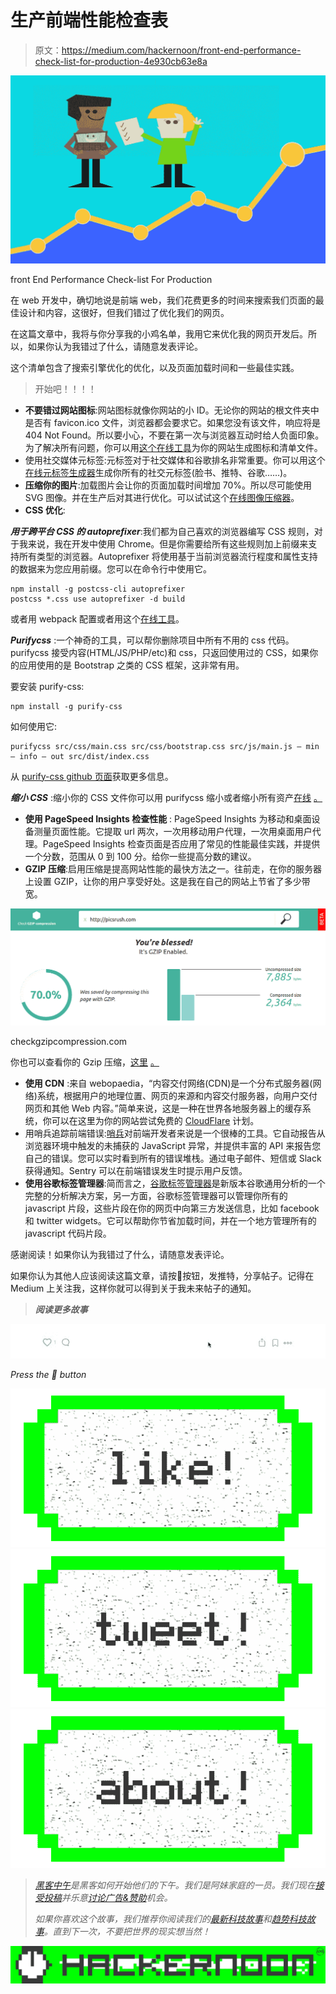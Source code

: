 # 生产前端性能检查表

> 原文：<https://medium.com/hackernoon/front-end-performance-check-list-for-production-4e930cb63e8a>

![](img/9efc33339c8435f9ea73d2945a70b2f6.png)

front End Performance Check-list For Production

在 web 开发中，确切地说是前端 web，我们花费更多的时间来搜索我们页面的最佳设计和内容，这很好，但我们错过了优化我们的网页。

在这篇文章中，我将与你分享我的小鸡名单，我用它来优化我的网页开发后。所以，如果你认为我错过了什么，请随意发表评论。

这个清单包含了搜索引擎优化的优化，以及页面加载时间和一些最佳实践。

> 开始吧！！！！

*   **不要错过网站图标**:网站图标就像你网站的小 ID。无论你的网站的根文件夹中是否有 favicon.ico 文件，浏览器都会要求它。如果您没有该文件，响应将是 404 Not Found。所以要小心，不要在第一次与浏览器互动时给人负面印象。为了解决所有问题，你可以用[这个在线工具](http://realfavicongenerator.net/)为你的网站生成图标和清单文件。
*   使用社交媒体元标签:元标签对于社交媒体和谷歌排名非常重要。你可以用这个[在线元标签生成器](https://megatags.co/)生成你所有的社交元标签(脸书、推特、谷歌……)。
*   **压缩你的图片**:加载图片会让你的页面加载时间增加 70%。所以尽可能使用 SVG 图像。并在生产后对其进行优化。可以试试这个[在线图像压缩器](http://compresspng.com/)。
*   **CSS 优化**:

***用于跨平台 CSS 的 autoprefixer***:我们都为自己喜欢的浏览器编写 CSS 规则，对于我来说，我在开发中使用 Chrome。但是你需要给所有这些规则加上前缀来支持所有类型的浏览器。Autoprefixer 将使用基于当前浏览器流行程度和属性支持的数据来为您应用前缀。您可以在命令行中使用它。

```
npm install -g postcss-cli autoprefixer
postcss *.css use autoprefixer -d build
```

或者用 webpack 配置或者用这个[在线工具](https://autoprefixer.github.io/)。

***Purifycss*** :一个神奇的工具，可以帮你删除项目中所有不用的 css 代码。purifycss 接受内容(HTML/JS/PHP/etc)和 css，只返回使用过的 CSS，如果你的应用使用的是 Bootstrap 之类的 CSS 框架，这非常有用。

要安装 purify-css:

```
npm install -g purify-css
```

如何使用它:

```
purifycss src/css/main.css src/css/bootstrap.css src/js/main.js — min — info — out src/dist/index.css
```

从 [purify-css github 页面](https://github.com/purifycss/purifycss)获取更多信息。

***缩小 CSS*** :缩小你的 CSS 文件你可以用 purifycss 缩小或者缩小所有资产[在线](http://csscompressor.com/) [。](http://csscompressor.com/.)

*   **使用 PageSpeed Insights 检查性能** : PageSpeed Insights 为移动和桌面设备测量页面性能。它提取 url 两次，一次用移动用户代理，一次用桌面用户代理。PageSpeed Insights 检查页面是否应用了常见的性能最佳实践，并提供一个分数，范围从 0 到 100 分。给你一些提高分数的建议。
*   **GZIP 压缩**:启用压缩是提高网站性能的最快方法之一。往前走，在你的服务器上设置 GZIP，让你的用户享受好处。这是我在自己的网站上节省了多少带宽。

![](img/2176c16f89dfe05ba9955d4fa66cb93c.png)

checkgzipcompression.com

你也可以查看你的 Gzip 压缩，[这里](https://checkgzipcompression.com) [。](https://checkgzipcompression.com.)

*   **使用 CDN** :来自 webopaedia，“内容交付网络(CDN)是一个分布式服务器(网络)系统，根据用户的地理位置、网页的来源和内容交付服务器，向用户交付网页和其他 Web 内容。”简单来说，这是一种在世界各地服务器上的缓存系统，你可以在这里为你的网站尝试免费的 [CloudFlare](https://www.cloudflare.com) 计划。
*   用哨兵追踪前端错误:[哨兵](https://sentry.io/)对前端开发者来说是一个很棒的工具。它自动报告从浏览器环境中触发的未捕获的 JavaScript 异常，并提供丰富的 API 来报告您自己的错误。您可以实时看到所有的错误堆栈。通过电子邮件、短信或 Slack 获得通知。Sentry 可以在前端错误发生时提示用户反馈。
*   **使用谷歌标签管理器**:简而言之，[谷歌标签管理器](https://www.google.com/analytics/tag-manager/)是新版本谷歌通用分析的一个完整的分析解决方案，另一方面，谷歌标签管理器可以管理你所有的 javascript 片段，这些片段在你的网页中向第三方发送信息，比如 facebook 和 twitter widgets。它可以帮助你节省加载时间，并在一个地方管理所有的 javascript 代码片段。

感谢阅读！如果你认为我错过了什么，请随意发表评论。

如果你认为其他人应该阅读这篇文章，请按💚按钮，发推特，分享帖子。记得在 Medium 上关注我，这样你就可以得到关于我未来帖子的通知。

> ***阅读更多故事***[](https://elazizi.com/)

*![](img/17c750732f5503102d9eb81e2a143346.png)*

*Press the 💚 button*

*[![](img/50ef4044ecd4e250b5d50f368b775d38.png)](http://bit.ly/HackernoonFB)**[![](img/979d9a46439d5aebbdcdca574e21dc81.png)](https://goo.gl/k7XYbx)**[![](img/2930ba6bd2c12218fdbbf7e02c8746ff.png)](https://goo.gl/4ofytp)*

> *[黑客中午](http://bit.ly/Hackernoon)是黑客如何开始他们的下午。我们是阿妹家庭的一员。我们现在[接受投稿](http://bit.ly/hackernoonsubmission)并乐意[讨论广告&赞助](mailto:partners@amipublications.com)机会。*
> 
> *如果你喜欢这个故事，我们推荐你阅读我们的[最新科技故事](http://bit.ly/hackernoonlatestt)和[趋势科技故事](https://hackernoon.com/trending)。直到下一次，不要把世界的现实想当然！*

*![](img/be0ca55ba73a573dce11effb2ee80d56.png)*